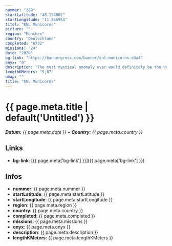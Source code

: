 ```yaml
---
nummer: "289"
startLatitude: "48.134002"
startLongitude: "11.566954"
titel: "ENL Municorns"
picture: ""
region: "München"
country: "Deutschland"
completed: "6732"
missions: "24"
date: "2020"
bg-link: "https://bannergress.com/banner/enl-municorns-e3a4"
onyx: "0"
description: "The most mystical anomaly ever would definitely be the Unicorn anomaly in Munich - pardon- the Municorn Anomaly."
lengthKMeters: "5,87"
umap: ""
title: "ENL Municorns"
---
```

# {{ page.meta.title | default('Untitled') }}

_**Datum:** {{ page.meta.date }} • **Country:** {{ page.meta.country }}_

## Links
- **bg-link**: [{{ page.meta['bg-link'] }}]({{ page.meta['bg-link'] }})

## Infos
- **nummer**: {{ page.meta.nummer }}
- **startLatitude**: {{ page.meta.startLatitude }}
- **startLongitude**: {{ page.meta.startLongitude }}
- **region**: {{ page.meta.region }}
- **country**: {{ page.meta.country }}
- **completed**: {{ page.meta.completed }}
- **missions**: {{ page.meta.missions }}
- **onyx**: {{ page.meta.onyx }}
- **description**: {{ page.meta.description }}
- **lengthKMeters**: {{ page.meta.lengthKMeters }}
